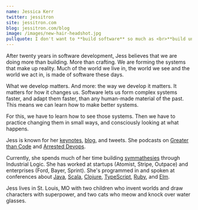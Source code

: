 ```yaml
---
name: Jessica Kerr
twitter: jessitron
site: jessitron.com
blog: jessitron.com/blog
image: /images/new-hair-headshot.jpg
pullquote: I don't want to **build software** so much as <br>**build understanding and express it in software**[.](https://twitter.com/jessitron/status/1255850505798025218)
---
```


After twenty years in software development, Jess believes that we are doing more than building.
More than crafting.
We are forming the systems that make up reality. Much of the world we live in, the world we see
and the world we act in, is made of software these days.

What we develop matters. And more: the way we develop it matters. It matters for how it changes us.
Software lets us form complex systems faster, and adapt them faster, than any
human-made material of the past. This means we can learn how to make better systems.

For this, we have to learn how to see those systems. Then we have to practice changing them
in small ways, and consciously looking at what happens.

Jess is known for her [keynotes](https://jessitron.com/2019/11/05/keynote-collective-problem-solving-in-music-science-art-and-software/),
[blog](https://jessitron.com/blog), and tweets. She podcasts on 
[Greater than Code](https://greaterthancode.com) and [Arrested
Devops](https://arresteddevops.com).

Currently, she spends much of her time building [symmathesies](https://jessitron.com/2018/10/25/symmathecist-n/)
through Industrial Logic.
She has worked at startups (Atomist, Stripe, Outpace) and enterprises (Ford, Bayer, Sprint). She's programmed in
and spoken at conferences about
[Java](https://jessitron.com/2014/09/19/talk-concurrency-options-on-the-jvm/),
[Scala](https://www.infoq.com/presentations/io-code-data/?itm_source=presentations_about_Code-Mesh-2013&itm_medium=link&itm_campaign=Code-Mesh-2013),
[Clojure](https://jessitron.com/2020/11/27/talk-contracts-as-types/),
[TypeScript](https://www.infoq.com/presentations/typescript-type-system-2018/), 
[Ruby](https://wordpress.com/post/jessitron.com/3103), 
and [Elm](https://jessitron.com/2020/11/27/talk-adventures-in-elm/).

Jess lives in St. Louis, MO with two children who invent worlds and draw characters with superpower, and two cats 
who meow and knock over water glasses.